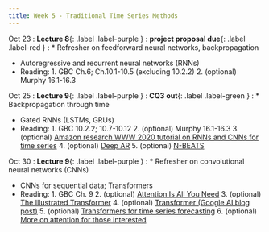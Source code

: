 ```yaml
---
title: Week 5 - Traditional Time Series Methods
---
```


Oct 23
: **Lecture 8**{: .label .label-purple }
  : **project proposal due**{: .label .label-red }
: * Refresher on feedforward neural networks, backpropagation
  * Autoregressive and recurrent neural networks (RNNs)
  * Reading:
        1. GBC Ch.6; Ch.10.1-10.5 (excluding 10.2.2)
        2. (optional) Murphy 16.1-16.3

Oct 25
: **Lecture 9**{: .label .label-purple }
  : **CQ3 out**{: .label .label-green }
: * Backpropagation through time
  * Gated RNNs (LSTMs, GRUs)
  * Reading:
        1. GBC 10.2.2; 10.7-10.12
        2. (optional) Murphy 16.1-16.3
        3. (optional) [Amazon research WWW 2020 tutorial on RNNs and CNNs for time series](https://lovvge.github.io/Forecasting-Tutorial-WWW-2020/)
        4. (optional) [Deep AR](https://www.sciencedirect.com/science/article/pii/S0169207019301888)
        5. (optional) [N-BEATS](https://arxiv.org/pdf/1905.10437.pdf)

Oct 30
: **Lecture 9**{: .label .label-purple }
: * Refresher on convolutional neural networks (CNNs)
  * CNNs for sequential data; Transformers
  * Reading:
        1. GBC Ch. 9
        2. (optional) [Attention Is All You Need](https://arxiv.org/abs/1706.03762)
        3. (optional) [The Illustrated Transformer](https://jalammar.github.io/illustrated-transformer/)
        4. (optional) [Transformer (Google AI blog post)](https://blog.research.google/2017/08/transformer-novel-neural-network.html)
        5. (optional) [Transformers for time series forecasting](https://arxiv.org/pdf/1907.00235.pdf)
        6. (optional) [More on attention for those interested](https://towardsdatascience.com/attn-illustrated-attention-5ec4ad276ee3)
